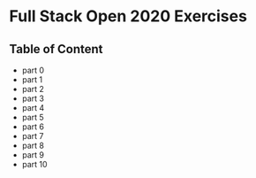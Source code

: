 # Full Stack Open 2020 Exercises

## Table of Content

- part 0
- part 1
- part 2
- part 3
- part 4
- part 5
- part 6
- part 7
- part 8
- part 9
- part 10